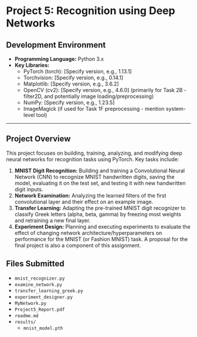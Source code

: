 # Project 5: Recognition using Deep Networks


## Development Environment
- **Programming Language:** Python 3.x
- **Key Libraries:**
    - PyTorch (torch): [Specify version, e.g., 1.13.1]
    - Torchvision: [Specify version, e.g., 0.14.1]
    - Matplotlib: [Specify version, e.g., 3.6.2]
    - OpenCV (cv2): [Specify version, e.g., 4.6.0] (primarily for Task 2B - filter2D, and potentially image loading/preprocessing)
    - NumPy: [Specify version, e.g., 1.23.5]
    - ImageMagick (if used for Task 1F preprocessing - mention system-level tool)

---

## Project Overview
This project focuses on building, training, analyzing, and modifying deep neural networks for recognition tasks using PyTorch. Key tasks include:
1.  **MNIST Digit Recognition:** Building and training a Convolutional Neural Network (CNN) to recognize MNIST handwritten digits, saving the model, evaluating it on the test set, and testing it with new handwritten digit inputs.
2.  **Network Examination:** Analyzing the learned filters of the first convolutional layer and their effect on an example image.
3.  **Transfer Learning:** Adapting the pre-trained MNIST digit recognizer to classify Greek letters (alpha, beta, gamma) by freezing most weights and retraining a new final layer.
4.  **Experiment Design:** Planning and executing experiments to evaluate the effect of changing network architecture/hyperparameters on performance for the MNIST (or Fashion MNIST) task.
A proposal for the final project is also a component of this assignment.

## Files Submitted
- `mnist_recognizer.py` 
- `examine_network.py` 
- `transfer_learning_greek.py`
- `experiment_designer.py` 
- `MyNetwork.py` 
- `Project5_Report.pdf`
- `readme.md`
- `results/` 
  - `mnist_model.pth` 


